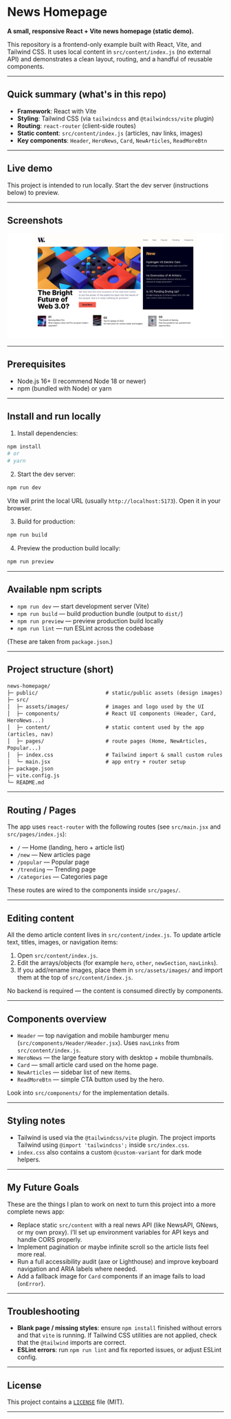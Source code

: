# News Homepage

**A small, responsive React + Vite news homepage (static demo).**

This repository is a frontend-only example built with React, Vite, and Tailwind CSS. It uses local content in `src/content/index.js` (no external API) and demonstrates a clean layout, routing, and a handful of reusable components.

---

## Quick summary (what's in this repo)

* **Framework**: React with Vite
* **Styling**: Tailwind CSS (via `tailwindcss` and `@tailwindcss/vite` plugin)
* **Routing**: `react-router` (client-side routes)
* **Static content**: `src/content/index.js` (articles, nav links, images)
* **Key components**: `Header`, `HeroNews`, `Card`, `NewArticles`, `ReadMoreBtn`

---

## Live demo

This project is intended to run locally. Start the dev server (instructions below) to preview.

---

## Screenshots

![Home page](public/screenshots/home.png)


---

## Prerequisites

* Node.js 16+ (I recommend Node 18 or newer)
* npm (bundled with Node) or yarn

---

## Install and run locally

1. Install dependencies:

```bash
npm install
# or
# yarn
```

2. Start the dev server:

```bash
npm run dev
```

Vite will print the local URL (usually `http://localhost:5173`). Open it in your browser.

3. Build for production:

```bash
npm run build
```

4. Preview the production build locally:

```bash
npm run preview
```

---

## Available npm scripts

* `npm run dev` — start development server (Vite)
* `npm run build` — build production bundle (output to `dist/`)
* `npm run preview` — preview production build locally
* `npm run lint` — run ESLint across the codebase

(These are taken from `package.json`.)

---

## Project structure (short)

```
news-homepage/
├─ public/                      # static/public assets (design images)
├─ src/
│  ├─ assets/images/            # images and logo used by the UI
│  ├─ components/               # React UI components (Header, Card, HeroNews...)
│  ├─ content/                  # static content used by the app (articles, nav)
│  ├─ pages/                    # route pages (Home, NewArticles, Popular...)
│  ├─ index.css                 # Tailwind import & small custom rules
│  └─ main.jsx                  # app entry + router setup
├─ package.json
├─ vite.config.js
└─ README.md
```

---

## Routing / Pages

The app uses `react-router` with the following routes (see `src/main.jsx` and `src/pages/index.js`):

* `/` — Home (landing, hero + article list)
* `/new` — New articles page
* `/popular` — Popular page
* `/trending` — Trending page
* `/categories` — Categories page

These routes are wired to the components inside `src/pages/`.

---

## Editing content

All the demo article content lives in `src/content/index.js`. To update article text, titles, images, or navigation items:

1. Open `src/content/index.js`.
2. Edit the arrays/objects (for example `hero`, `other`, `newSection`, `navLinks`).
3. If you add/rename images, place them in `src/assets/images/` and import them at the top of `src/content/index.js`.

No backend is required — the content is consumed directly by components.

---

## Components overview

* `Header` — top navigation and mobile hamburger menu (`src/components/Header/Header.jsx`). Uses `navLinks` from `src/content/index.js`.
* `HeroNews` — the large feature story with desktop + mobile thumbnails.
* `Card` — small article card used on the home page.
* `NewArticles` — sidebar list of new items.
* `ReadMoreBtn` — simple CTA button used by the hero.

Look into `src/components/` for the implementation details.

---

## Styling notes

* Tailwind is used via the `@tailwindcss/vite` plugin. The project imports Tailwind using `@import 'tailwindcss';` inside `src/index.css`.
* `index.css` also contains a custom `@custom-variant` for dark mode helpers.

---

## My Future Goals

These are the things I plan to work on next to turn this project into a more complete news app:

* Replace static `src/content` with a real news API (like NewsAPI, GNews, or my own proxy). I’ll set up environment variables for API keys and handle CORS properly.
* Implement pagination or maybe infinite scroll so the article lists feel more real.
* Run a full accessibility audit (axe or Lighthouse) and improve keyboard navigation and ARIA labels where needed.
* Add a fallback image for `Card` components if an image fails to load (`onError`).

---

## Troubleshooting

* **Blank page / missing styles**: ensure `npm install` finished without errors and that `vite` is running. If Tailwind CSS utilities are not applied, check that the `@tailwind` imports are correct.
* **ESLint errors**: run `npm run lint` and fix reported issues, or adjust ESLint config.

---

## License

This project contains a [`LICENSE`](/LICENSE) file (MIT).

---
